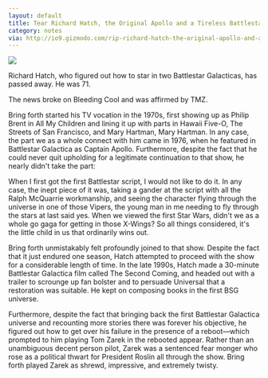 ```yaml
---
layout: default
title: Tear Richard Hatch, the Original Apollo and a Tireless Battlestar Galactica Advocate
category: notes
via: http://io9.gizmodo.com/rip-richard-hatch-the-original-apollo-and-a-tireless-b-1792109201
---
```


<img src="https://i.kinja-img.com/gawker-media/image/upload/s--6FQdBfiA--/c_scale,fl_progressive,q_80,w_800/h6sp0yng0dshflzyby8d.jpg" />

Richard Hatch, who figured out how to star in two Battlestar Galacticas, has passed away. He was 71.

The news broke on Bleeding Cool and was affirmed by TMZ.

Bring forth started his TV vocation in the 1970s, first showing up as Philip Brent in All My Children and lining it up with parts in Hawaii Five-O, The Streets of San Francisco, and Mary Hartman, Mary Hartman. In any case, the part we as a whole connect with him came in 1976, when he featured in Battlestar Galactica as Captain Apollo. Furthermore, despite the fact that he could never quit upholding for a legitimate continuation to that show, he nearly didn't take the part:

When I first got the first Battlestar script, I would not like to do it. In any case, the inept piece of it was, taking a gander at the script with all the Ralph McQuarrie workmanship, and seeing the character flying through the universe in one of those Vipers, the young man in me needing to fly through the stars at last said yes. When we viewed the first Star Wars, didn't we as a whole go gaga for getting in those X-Wings? So all things considered, it's the little child in us that ordinarily wins out.

Bring forth unmistakably felt profoundly joined to that show. Despite the fact that it just endured one season, Hatch attempted to proceed with the show for a considerable length of time. In the late 1990s, Hatch made a 30-minute Battlestar Galactica film called The Second Coming, and headed out with a trailer to scrounge up fan bolster and to persuade Universal that a restoration was suitable. He kept on composing books in the first BSG universe.

Furthermore, despite the fact that bringing back the first Battlestar Galactica universe and recounting more stories there was forever his objective, he figured out how to get over his failure in the presence of a reboot—which prompted to him playing Tom Zarek in the rebooted appear. Rather than an unambiguous decent person pilot, Zarek was a sentenced fear monger who rose as a political thwart for President Roslin all through the show. Bring forth played Zarek as shrewd, impressive, and extremely twisty.

